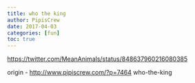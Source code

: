```yaml
---
title: who the king
author: PipisCrew
date: 2017-04-03
categories: [fun]
toc: true
---
```


https://twitter.com/MeanAnimals/status/848637960216080385

origin - http://www.pipiscrew.com/?p=7464 who-the-king